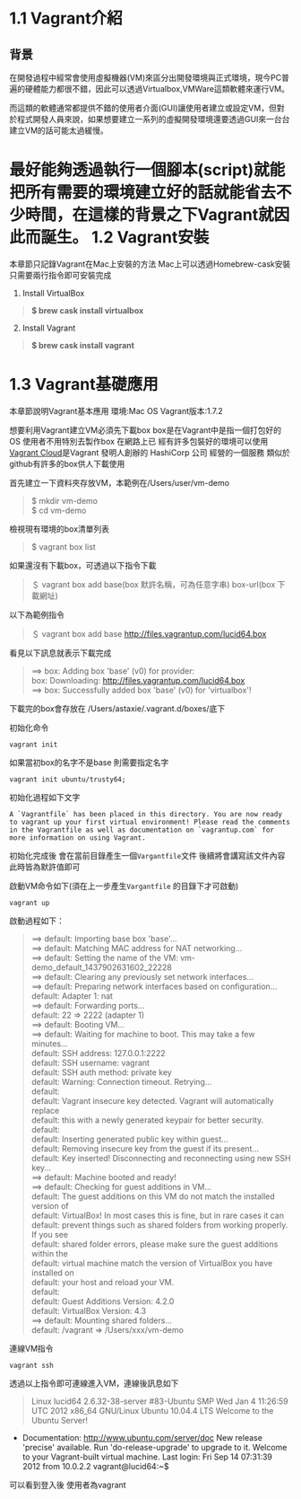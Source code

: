 1.1 Vagrant介紹
=======
背景
----------


在開發過程中經常會使用虛擬機器(VM)來區分出開發環境與正式環境，現今PC普遍的硬體能力都很不錯，因此可以透過Virtualbox,VMWare這類軟體來運行VM。

而這類的軟體通常都提供不錯的使用者介面(GUI)讓使用者建立或設定VM，但對於程式開發人員來說，如果想要建立一系列的虛擬開發環境還要透過GUI來一台台建立VM的話可能太過緩慢。

最好能夠透過執行一個腳本(script)就能把所有需要的環境建立好的話就能省去不少時間，在這樣的背景之下Vagrant就因此而誕生。
1.2 Vagrant安裝
=======
本章節只記錄Vagrant在Mac上安裝的方法
Mac上可以透過Homebrew-cask安裝
只需要兩行指令即可安裝完成

 1. Install VirtualBox
 > **$ brew cask install virtualbox**

 2. Install Vagrant
 > **$ brew cask install vagrant**

1.3 Vagrant基礎應用
=======
本章節說明Vagrant基本應用
環境:Mac OS
Vagrant版本:1.7.2

想要利用Vagrant建立VM必須先下載box
box是在Vagrant中是指一個打包好的OS
使用者不用特別去製作box 在網路上已
經有許多包裝好的環境可以使用
 [Vagrant Cloud](https://atlas.hashicorp.com/boxes/search?utm_source=vagrantcloud.com&vagrantcloud=1)是Vagrant 發明人創辦的 HashiCorp 公司
 經營的一個服務 類似於github有許多的box供人下載使用

首先建立一下資料夾存放VM，本範例在/Users/user/vm-demo

>  $ mkdir vm-demo  <br />
> $ cd vm-demo

檢視現有環境的box清單列表
 
>  $ vagrant box list

如果還沒有下載box，可透過以下指令下載

>  ＄ vagrant box add base(box 默許名稱，可為任意字串) box-url(box 下載網址)

以下為範例指令
>  ＄ vagrant box add base http://files.vagrantup.com/lucid64.box

看見以下訊息就表示下載完成
> ==> box: Adding box 'base' (v0) for provider: <br />
    box: Downloading: http://files.vagrantup.com/lucid64.box <br />
==> box: Successfully added box 'base' (v0) for 'virtualbox'!

下載完的box會存放在    /Users/astaxie/.vagrant.d/boxes/底下

初始化命令

    vagrant init
如果當初box的名字不是base 則需要指定名字

    vagrant init ubuntu/trusty64;
  初始化過程如下文字
  

    A `Vagrantfile` has been placed in this directory. You are now ready to vagrant up your first virtual environment! Please read the comments in the Vagrantfile as well as documentation on `vagrantup.com` for more information on using Vagrant.

初始化完成後 會在當前目錄產生一個`Vargantfile`文件
後續將會講寫該文件內容 此時皆為默許值即可

啟動VM命令如下(須在上一步產生`Vargantfile` 的目錄下才可啟動)

    vagrant up
啟動過程如下：

> ==> default: Importing base box 'base'... <br />
==> default: Matching MAC address for NAT networking... <br />
==> default: Setting the name of the VM: vm-demo_default_1437902631602_22228 <br />
==> default: Clearing any previously set network interfaces... <br />
==> default: Preparing network interfaces based on configuration... <br />
    default: Adapter 1: nat <br />
==> default: Forwarding ports... <br />
    default: 22 => 2222 (adapter 1) <br />
==> default: Booting VM... <br />
==> default: Waiting for machine to boot. This may take a few minutes... <br />
    default: SSH address: 127.0.0.1:2222 <br />
    default: SSH username: vagrant <br />
    default: SSH auth method: private key <br />
    default: Warning: Connection timeout. Retrying... <br />
    default:  <br />
    default: Vagrant insecure key detected. Vagrant will automatically replace <br />
    default: this with a newly generated keypair for better security. <br />
    default:  <br />
    default: Inserting generated public key within guest... <br />
    default: Removing insecure key from the guest if its present... <br />
    default: Key inserted! Disconnecting and reconnecting using new SSH key... <br />
==> default: Machine booted and ready! <br />
==> default: Checking for guest additions in VM... <br />
    default: The guest additions on this VM do not match the installed version of <br />
    default: VirtualBox! In most cases this is fine, but in rare cases it can <br />
    default: prevent things such as shared folders from working properly. If you see <br />
    default: shared folder errors, please make sure the guest additions within the <br />
    default: virtual machine match the version of VirtualBox you have installed on <br />
    default: your host and reload your VM. <br />
    default:  <br />
    default: Guest Additions Version: 4.2.0 <br />
    default: VirtualBox Version: 4.3 <br />
==> default: Mounting shared folders... <br />
    default: /vagrant => /Users/xxx/vm-demo <br />
    
連線VM指令

    vagrant ssh
透過以上指令即可連線進入VM，連線後訊息如下

> Linux lucid64 2.6.32-38-server #83-Ubuntu SMP Wed Jan 4 11:26:59 UTC 2012 x86_64 GNU/Linux
Ubuntu 10.04.4 LTS
Welcome to the Ubuntu Server!
 * Documentation:  http://www.ubuntu.com/server/doc
New release 'precise' available.
Run 'do-release-upgrade' to upgrade to it.
Welcome to your Vagrant-built virtual machine.
Last login: Fri Sep 14 07:31:39 2012 from 10.0.2.2
vagrant@lucid64:~$ 

可以看到登入後 使用者為vagrant
